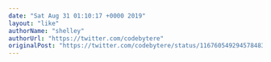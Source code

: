```yaml
---
date: "Sat Aug 31 01:10:17 +0000 2019"
layout: "like"
authorName: "shelley"
authorUrl: "https://twitter.com/codebytere"
originalPost: "https://twitter.com/codebytere/status/1167605492945784832"
---
```

